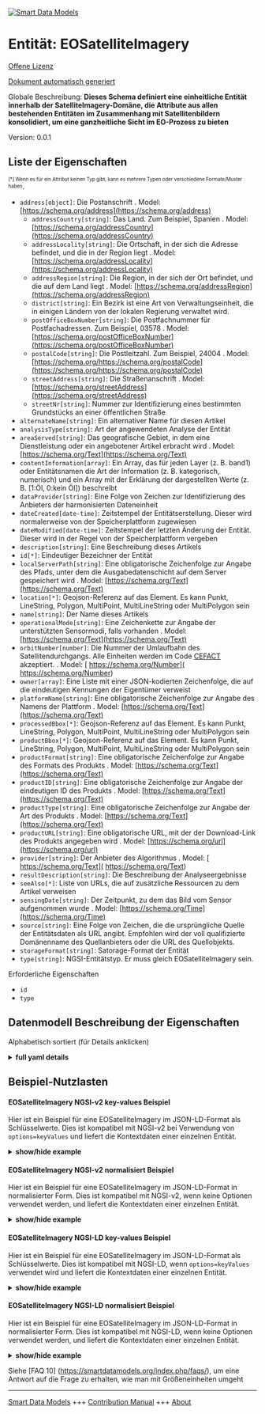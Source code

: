 <!-- 10-Header -->  
[![Smart Data Models](https://smartdatamodels.org/wp-content/uploads/2022/01/SmartDataModels_logo.png "Logo")](https://smartdatamodels.org)  
Entität: EOSatelliteImagery  
===========================<!-- /10-Header -->  
<!-- 15-License -->  
[Offene Lizenz](https://github.com/smart-data-models//dataModel.SatelliteImagery/blob/master/EOSatelliteImagery/LICENSE.md)  
[Dokument automatisch generiert](https://docs.google.com/presentation/d/e/2PACX-1vTs-Ng5dIAwkg91oTTUdt8ua7woBXhPnwavZ0FxgR8BsAI_Ek3C5q97Nd94HS8KhP-r_quD4H0fgyt3/pub?start=false&loop=false&delayms=3000#slide=id.gb715ace035_0_60)  
<!-- /15-License -->  
<!-- 20-Description -->  
Globale Beschreibung: **Dieses Schema definiert eine einheitliche Entität innerhalb der SatelliteImagery-Domäne, die Attribute aus allen bestehenden Entitäten im Zusammenhang mit Satellitenbildern konsolidiert, um eine ganzheitliche Sicht im EO-Prozess zu bieten**  
Version: 0.0.1  
<!-- /20-Description -->  
<!-- 30-PropertiesList -->  

## Liste der Eigenschaften  

<sup><sub>[*] Wenn es für ein Attribut keinen Typ gibt, kann es mehrere Typen oder verschiedene Formate/Muster haben</sub></sup>.  
- `address[object]`: Die Postanschrift  . Model: [https://schema.org/address](https://schema.org/address)	- `addressCountry[string]`: Das Land. Zum Beispiel, Spanien  . Model: [https://schema.org/addressCountry](https://schema.org/addressCountry)  
	- `addressLocality[string]`: Die Ortschaft, in der sich die Adresse befindet, und die in der Region liegt  . Model: [https://schema.org/addressLocality](https://schema.org/addressLocality)  
	- `addressRegion[string]`: Die Region, in der sich der Ort befindet, und die auf dem Land liegt  . Model: [https://schema.org/addressRegion](https://schema.org/addressRegion)  
	- `district[string]`: Ein Bezirk ist eine Art von Verwaltungseinheit, die in einigen Ländern von der lokalen Regierung verwaltet wird.    
	- `postOfficeBoxNumber[string]`: Die Postfachnummer für Postfachadressen. Zum Beispiel, 03578  . Model: [https://schema.org/postOfficeBoxNumber](https://schema.org/postOfficeBoxNumber)  
	- `postalCode[string]`: Die Postleitzahl. Zum Beispiel, 24004  . Model: [https://schema.org/https://schema.org/postalCode](https://schema.org/https://schema.org/postalCode)  
	- `streetAddress[string]`: Die Straßenanschrift  . Model: [https://schema.org/streetAddress](https://schema.org/streetAddress)  
	- `streetNr[string]`: Nummer zur Identifizierung eines bestimmten Grundstücks an einer öffentlichen Straße    
- `alternateName[string]`: Ein alternativer Name für diesen Artikel  - `analysisType[string]`: Art der angewendeten Analyse der Entität  - `areaServed[string]`: Das geografische Gebiet, in dem eine Dienstleistung oder ein angebotener Artikel erbracht wird  . Model: [https://schema.org/Text](https://schema.org/Text)- `contentInformation[array]`: Ein Array, das für jeden Layer (z. B. band1) oder Entitätsnamen die Art der Information (z. B. kategorisch, numerisch) und ein Array mit der Erklärung der dargestellten Werte (z. B. [1:Öl, 0:kein Öl]) beschreibt  - `dataProvider[string]`: Eine Folge von Zeichen zur Identifizierung des Anbieters der harmonisierten Dateneinheit  - `dateCreated[date-time]`: Zeitstempel der Entitätserstellung. Dieser wird normalerweise von der Speicherplattform zugewiesen  - `dateModified[date-time]`: Zeitstempel der letzten Änderung der Entität. Dieser wird in der Regel von der Speicherplattform vergeben  - `description[string]`: Eine Beschreibung dieses Artikels  - `id[*]`: Eindeutiger Bezeichner der Entität  - `localServerPath[string]`: Eine obligatorische Zeichenfolge zur Angabe des Pfads, unter dem die Ausgabedatenschicht auf dem Server gespeichert wird  . Model: [https://schema.org/Text](https://schema.org/Text)- `location[*]`: Geojson-Referenz auf das Element. Es kann Punkt, LineString, Polygon, MultiPoint, MultiLineString oder MultiPolygon sein  - `name[string]`: Der Name dieses Artikels  - `operationalMode[string]`: Eine Zeichenkette zur Angabe der unterstützten Sensormodi, falls vorhanden  . Model: [https://schema.org/Text](https://schema.org/Text)- `orbitNumber[number]`: Die Nummer der Umlaufbahn des Satellitendurchgangs. Alle Einheiten werden im Code [CEFACT](https://www.unece.org/cefact.html) akzeptiert.  . Model: [ https://schema.org/Number]( https://schema.org/Number)- `owner[array]`: Eine Liste mit einer JSON-kodierten Zeichenfolge, die auf die eindeutigen Kennungen der Eigentümer verweist  - `platformName[string]`: Eine obligatorische Zeichenfolge zur Angabe des Namens der Plattform  . Model: [https://schema.org/Text](https://schema.org/Text)- `processedBbox[*]`: Geojson-Referenz auf das Element. Es kann Punkt, LineString, Polygon, MultiPoint, MultiLineString oder MultiPolygon sein  - `productBbox[*]`: Geojson-Referenz auf das Element. Es kann Punkt, LineString, Polygon, MultiPoint, MultiLineString oder MultiPolygon sein  - `productFormat[string]`: Eine obligatorische Zeichenfolge zur Angabe des Formats des Produkts  . Model: [https://schema.org/Text](https://schema.org/Text)- `productID[string]`: Eine obligatorische Zeichenfolge zur Angabe der eindeutigen ID des Produkts  . Model: [https://schema.org/Text](https://schema.org/Text)- `productType[string]`: Eine obligatorische Zeichenfolge zur Angabe der Art des Produkts  . Model: [https://schema.org/Text](https://schema.org/Text)- `productURL[string]`: Eine obligatorische URL, mit der der Download-Link des Produkts angegeben wird  . Model: [https://schema.org/url](https://schema.org/url)- `provider[string]`: Der Anbieter des Algorithmus  . Model: [ https://schema.org/Text]( https://schema.org/Text)- `resultDescription[string]`: Die Beschreibung der Analyseergebnisse  - `seeAlso[*]`: Liste von URLs, die auf zusätzliche Ressourcen zu dem Artikel verweisen  - `sensingDate[string]`: Der Zeitpunkt, zu dem das Bild vom Sensor aufgenommen wurde  . Model: [https://schema.org/Time](https://schema.org/Time)- `source[string]`: Eine Folge von Zeichen, die die ursprüngliche Quelle der Entitätsdaten als URL angibt. Empfohlen wird der voll qualifizierte Domänenname des Quellanbieters oder die URL des Quellobjekts.  - `storageFormat[string]`: Satorage-Format der Entität  - `type[string]`: NGSI-Entitätstyp. Er muss gleich EOSatelliteImagery sein.  <!-- /30-PropertiesList -->  
<!-- 35-RequiredProperties -->  
Erforderliche Eigenschaften  
- `id`  - `type`  <!-- /35-RequiredProperties -->  
<!-- 40-NotesYaml -->  
<!-- /40-NotesYaml -->  
<!-- 50-DataModelHeader -->  
## Datenmodell Beschreibung der Eigenschaften  
Alphabetisch sortiert (für Details anklicken)  
<!-- /50-DataModelHeader -->  
<!-- 60-ModelYaml -->  
<details><summary><strong>full yaml details</strong></summary>    
```yaml  
EOSatelliteImagery:    
  description: 'This schema defines a unified entity within the SatelliteImagery domain, consolidating attributes from all existing entities related to satellite imagery, designed to offer a holistic view in the EO proccess'    
  properties:    
    address:    
      description: The mailing address    
      properties:    
        addressCountry:    
          description: 'The country. For example, Spain'    
          type: string    
          x-ngsi:    
            model: https://schema.org/addressCountry    
            type: Property    
        addressLocality:    
          description: 'The locality in which the street address is, and which is in the region'    
          type: string    
          x-ngsi:    
            model: https://schema.org/addressLocality    
            type: Property    
        addressRegion:    
          description: 'The region in which the locality is, and which is in the country'    
          type: string    
          x-ngsi:    
            model: https://schema.org/addressRegion    
            type: Property    
        district:    
          description: 'A district is a type of administrative division that, in some countries, is managed by the local government'    
          type: string    
          x-ngsi:    
            type: Property    
        postOfficeBoxNumber:    
          description: 'The post office box number for PO box addresses. For example, 03578'    
          type: string    
          x-ngsi:    
            model: https://schema.org/postOfficeBoxNumber    
            type: Property    
        postalCode:    
          description: 'The postal code. For example, 24004'    
          type: string    
          x-ngsi:    
            model: https://schema.org/https://schema.org/postalCode    
            type: Property    
        streetAddress:    
          description: The street address    
          type: string    
          x-ngsi:    
            model: https://schema.org/streetAddress    
            type: Property    
        streetNr:    
          description: Number identifying a specific property on a public street    
          type: string    
          x-ngsi:    
            type: Property    
      type: object    
      x-ngsi:    
        model: https://schema.org/address    
        type: Property    
    alternateName:    
      description: An alternative name for this item    
      type: string    
      x-ngsi:    
        type: Property    
    analysisType:    
      description: Entity's type of analysis applied    
      type: string    
      x-ngsi:    
        type: Property    
    areaServed:    
      description: The geographic area where a service or offered item is provided    
      type: string    
      x-ngsi:    
        model: https://schema.org/Text    
        type: Property    
    contentInformation:    
      description: 'An array that describes for each layer (e.g. band1) or entity name, the type of information (e.g. categorical, numerical) and an array with the explanation of the depicted values (e.g. [1:oil, 0:no oil])'    
      items:    
        properties:    
          layer_categorization:    
            description: 'A string that describes the type of information (e.g. categorical, numerical)'    
            enum:    
              - categorical    
              - numerical    
            type: string    
            x-ngsi:    
              type: Property    
          layer_name:    
            description: A string that states the layer name (e.g. band1)    
            type: string    
            x-ngsi:    
              type: Property    
          values_explanation:    
            description: 'An array with the explanation of the depicted values (e.g. [1:oil, 0:no oil])'    
            items:    
              type: string    
            type: array    
            x-ngsi:    
              type: Property    
        type: object    
      type: array    
      x-ngsi:    
        type: Property    
    dataProvider:    
      description: A sequence of characters identifying the provider of the harmonised data entity    
      type: string    
      x-ngsi:    
        type: Property    
    dateCreated:    
      description: Entity creation timestamp. This will usually be allocated by the storage platform    
      format: date-time    
      type: string    
      x-ngsi:    
        type: Property    
    dateModified:    
      description: Timestamp of the last modification of the entity. This will usually be allocated by the storage platform    
      format: date-time    
      type: string    
      x-ngsi:    
        type: Property    
    description:    
      description: A description of this item    
      type: string    
      x-ngsi:    
        type: Property    
    id:    
      anyOf:    
        - description: Identifier format of any NGSI entity    
          maxLength: 256    
          minLength: 1    
          pattern: ^[\w\-\.\{\}\$\+\*\[\]`|~^@!,:\\]+$    
          type: string    
          x-ngsi:    
            type: Property    
        - description: Identifier format of any NGSI entity    
          format: uri    
          type: string    
          x-ngsi:    
            type: Property    
      description: Unique identifier of the entity    
      x-ngsi:    
        type: Property    
    localServerPath:    
      description: A mandatory text string used to declare the path that the output data layer is saved on the server    
      type: string    
      x-ngsi:    
        model: https://schema.org/Text    
        type: Property    
    location:    
      description: 'Geojson reference to the item. It can be Point, LineString, Polygon, MultiPoint, MultiLineString or MultiPolygon'    
      oneOf:    
        - description: Geojson reference to the item. Point    
          properties:    
            bbox:    
              items:    
                type: number    
              minItems: 4    
              type: array    
            coordinates:    
              items:    
                type: number    
              minItems: 2    
              type: array    
            type:    
              enum:    
                - Point    
              type: string    
          required:    
            - type    
            - coordinates    
          title: GeoJSON Point    
          type: object    
          x-ngsi:    
            type: GeoProperty    
        - description: Geojson reference to the item. LineString    
          properties:    
            bbox:    
              items:    
                type: number    
              minItems: 4    
              type: array    
            coordinates:    
              items:    
                items:    
                  type: number    
                minItems: 2    
                type: array    
              minItems: 2    
              type: array    
            type:    
              enum:    
                - LineString    
              type: string    
          required:    
            - type    
            - coordinates    
          title: GeoJSON LineString    
          type: object    
          x-ngsi:    
            type: GeoProperty    
        - description: Geojson reference to the item. Polygon    
          properties:    
            bbox:    
              items:    
                type: number    
              minItems: 4    
              type: array    
            coordinates:    
              items:    
                items:    
                  items:    
                    type: number    
                  minItems: 2    
                  type: array    
                minItems: 4    
                type: array    
              type: array    
            type:    
              enum:    
                - Polygon    
              type: string    
          required:    
            - type    
            - coordinates    
          title: GeoJSON Polygon    
          type: object    
          x-ngsi:    
            type: GeoProperty    
        - description: Geojson reference to the item. MultiPoint    
          properties:    
            bbox:    
              items:    
                type: number    
              minItems: 4    
              type: array    
            coordinates:    
              items:    
                items:    
                  type: number    
                minItems: 2    
                type: array    
              type: array    
            type:    
              enum:    
                - MultiPoint    
              type: string    
          required:    
            - type    
            - coordinates    
          title: GeoJSON MultiPoint    
          type: object    
          x-ngsi:    
            type: GeoProperty    
        - description: Geojson reference to the item. MultiLineString    
          properties:    
            bbox:    
              items:    
                type: number    
              minItems: 4    
              type: array    
            coordinates:    
              items:    
                items:    
                  items:    
                    type: number    
                  minItems: 2    
                  type: array    
                minItems: 2    
                type: array    
              type: array    
            type:    
              enum:    
                - MultiLineString    
              type: string    
          required:    
            - type    
            - coordinates    
          title: GeoJSON MultiLineString    
          type: object    
          x-ngsi:    
            type: GeoProperty    
        - description: Geojson reference to the item. MultiLineString    
          properties:    
            bbox:    
              items:    
                type: number    
              minItems: 4    
              type: array    
            coordinates:    
              items:    
                items:    
                  items:    
                    items:    
                      type: number    
                    minItems: 2    
                    type: array    
                  minItems: 4    
                  type: array    
                type: array    
              type: array    
            type:    
              enum:    
                - MultiPolygon    
              type: string    
          required:    
            - type    
            - coordinates    
          title: GeoJSON MultiPolygon    
          type: object    
          x-ngsi:    
            type: GeoProperty    
      x-ngsi:    
        type: GeoProperty    
    name:    
      description: The name of this item    
      type: string    
      x-ngsi:    
        type: Property    
    operationalMode:    
      description: A text string used to declare the supported sensor modes if available    
      type: string    
      x-ngsi:    
        model: https://schema.org/Text    
        type: Property    
    orbitNumber:    
      description: 'The orbit number of tha satellite pass. All units are accepted in [CEFACT](https://www.unece.org/cefact.html) code'    
      type: number    
      x-ngsi:    
        model: ' https://schema.org/Number'    
        type: Property    
    owner:    
      description: A List containing a JSON encoded sequence of characters referencing the unique Ids of the owner(s)    
      items:    
        anyOf:    
          - description: Identifier format of any NGSI entity    
            maxLength: 256    
            minLength: 1    
            pattern: ^[\w\-\.\{\}\$\+\*\[\]`|~^@!,:\\]+$    
            type: string    
            x-ngsi:    
              type: Property    
          - description: Identifier format of any NGSI entity    
            format: uri    
            type: string    
            x-ngsi:    
              type: Property    
        description: Unique identifier of the entity    
        x-ngsi:    
          type: Property    
      type: array    
      x-ngsi:    
        type: Property    
    platformName:    
      description: A mandatory text string used to declare the name of the platform    
      type: string    
      x-ngsi:    
        model: https://schema.org/Text    
        type: Property    
    processedBbox:    
      description: 'Geojson reference to the item. It can be Point, LineString, Polygon, MultiPoint, MultiLineString or MultiPolygon'    
      oneOf:    
        - description: Geojson reference to the item. Point    
          properties:    
            bbox:    
              items:    
                type: number    
              minItems: 4    
              type: array    
            coordinates:    
              items:    
                type: number    
              minItems: 2    
              type: array    
            type:    
              enum:    
                - Point    
              type: string    
          required:    
            - type    
            - coordinates    
          title: GeoJSON Point    
          type: object    
          x-ngsi:    
            type: GeoProperty    
        - description: Geojson reference to the item. LineString    
          properties:    
            bbox:    
              items:    
                type: number    
              minItems: 4    
              type: array    
            coordinates:    
              items:    
                items:    
                  type: number    
                minItems: 2    
                type: array    
              minItems: 2    
              type: array    
            type:    
              enum:    
                - LineString    
              type: string    
          required:    
            - type    
            - coordinates    
          title: GeoJSON LineString    
          type: object    
          x-ngsi:    
            type: GeoProperty    
        - description: Geojson reference to the item. Polygon    
          properties:    
            bbox:    
              items:    
                type: number    
              minItems: 4    
              type: array    
            coordinates:    
              items:    
                items:    
                  items:    
                    type: number    
                  minItems: 2    
                  type: array    
                minItems: 4    
                type: array    
              type: array    
            type:    
              enum:    
                - Polygon    
              type: string    
          required:    
            - type    
            - coordinates    
          title: GeoJSON Polygon    
          type: object    
          x-ngsi:    
            type: GeoProperty    
        - description: Geojson reference to the item. MultiPoint    
          properties:    
            bbox:    
              items:    
                type: number    
              minItems: 4    
              type: array    
            coordinates:    
              items:    
                items:    
                  type: number    
                minItems: 2    
                type: array    
              type: array    
            type:    
              enum:    
                - MultiPoint    
              type: string    
          required:    
            - type    
            - coordinates    
          title: GeoJSON MultiPoint    
          type: object    
          x-ngsi:    
            type: GeoProperty    
        - description: Geojson reference to the item. MultiLineString    
          properties:    
            bbox:    
              items:    
                type: number    
              minItems: 4    
              type: array    
            coordinates:    
              items:    
                items:    
                  items:    
                    type: number    
                  minItems: 2    
                  type: array    
                minItems: 2    
                type: array    
              type: array    
            type:    
              enum:    
                - MultiLineString    
              type: string    
          required:    
            - type    
            - coordinates    
          title: GeoJSON MultiLineString    
          type: object    
          x-ngsi:    
            type: GeoProperty    
        - description: Geojson reference to the item. MultiLineString    
          properties:    
            bbox:    
              items:    
                type: number    
              minItems: 4    
              type: array    
            coordinates:    
              items:    
                items:    
                  items:    
                    items:    
                      type: number    
                    minItems: 2    
                    type: array    
                  minItems: 4    
                  type: array    
                type: array    
              type: array    
            type:    
              enum:    
                - MultiPolygon    
              type: string    
          required:    
            - type    
            - coordinates    
          title: GeoJSON MultiPolygon    
          type: object    
          x-ngsi:    
            type: GeoProperty    
      x-ngsi:    
        type: GeoProperty    
    productBbox:    
      description: 'Geojson reference to the item. It can be Point, LineString, Polygon, MultiPoint, MultiLineString or MultiPolygon'    
      oneOf:    
        - description: Geojson reference to the item. Point    
          properties:    
            bbox:    
              items:    
                type: number    
              minItems: 4    
              type: array    
            coordinates:    
              items:    
                type: number    
              minItems: 2    
              type: array    
            type:    
              enum:    
                - Point    
              type: string    
          required:    
            - type    
            - coordinates    
          title: GeoJSON Point    
          type: object    
          x-ngsi:    
            type: GeoProperty    
        - description: Geojson reference to the item. LineString    
          properties:    
            bbox:    
              items:    
                type: number    
              minItems: 4    
              type: array    
            coordinates:    
              items:    
                items:    
                  type: number    
                minItems: 2    
                type: array    
              minItems: 2    
              type: array    
            type:    
              enum:    
                - LineString    
              type: string    
          required:    
            - type    
            - coordinates    
          title: GeoJSON LineString    
          type: object    
          x-ngsi:    
            type: GeoProperty    
        - description: Geojson reference to the item. Polygon    
          properties:    
            bbox:    
              items:    
                type: number    
              minItems: 4    
              type: array    
            coordinates:    
              items:    
                items:    
                  items:    
                    type: number    
                  minItems: 2    
                  type: array    
                minItems: 4    
                type: array    
              type: array    
            type:    
              enum:    
                - Polygon    
              type: string    
          required:    
            - type    
            - coordinates    
          title: GeoJSON Polygon    
          type: object    
          x-ngsi:    
            type: GeoProperty    
        - description: Geojson reference to the item. MultiPoint    
          properties:    
            bbox:    
              items:    
                type: number    
              minItems: 4    
              type: array    
            coordinates:    
              items:    
                items:    
                  type: number    
                minItems: 2    
                type: array    
              type: array    
            type:    
              enum:    
                - MultiPoint    
              type: string    
          required:    
            - type    
            - coordinates    
          title: GeoJSON MultiPoint    
          type: object    
          x-ngsi:    
            type: GeoProperty    
        - description: Geojson reference to the item. MultiLineString    
          properties:    
            bbox:    
              items:    
                type: number    
              minItems: 4    
              type: array    
            coordinates:    
              items:    
                items:    
                  items:    
                    type: number    
                  minItems: 2    
                  type: array    
                minItems: 2    
                type: array    
              type: array    
            type:    
              enum:    
                - MultiLineString    
              type: string    
          required:    
            - type    
            - coordinates    
          title: GeoJSON MultiLineString    
          type: object    
          x-ngsi:    
            type: GeoProperty    
        - description: Geojson reference to the item. MultiLineString    
          properties:    
            bbox:    
              items:    
                type: number    
              minItems: 4    
              type: array    
            coordinates:    
              items:    
                items:    
                  items:    
                    items:    
                      type: number    
                    minItems: 2    
                    type: array    
                  minItems: 4    
                  type: array    
                type: array    
              type: array    
            type:    
              enum:    
                - MultiPolygon    
              type: string    
          required:    
            - type    
            - coordinates    
          title: GeoJSON MultiPolygon    
          type: object    
          x-ngsi:    
            type: GeoProperty    
      x-ngsi:    
        type: GeoProperty    
    productFormat:    
      description: A mandatory text string used to declare the format of the product    
      type: string    
      x-ngsi:    
        model: https://schema.org/Text    
        type: Property    
    productID:    
      description: A mandatory text string used to declare the unique ID of the product    
      type: string    
      x-ngsi:    
        model: https://schema.org/Text    
        type: Property    
    productType:    
      description: A mandatory text string used to declare the type of the product    
      type: string    
      x-ngsi:    
        model: https://schema.org/Text    
        type: Property    
    productURL:    
      description: A mandatory url used to declare the download link of the product    
      type: string    
      x-ngsi:    
        model: https://schema.org/url    
        type: Property    
    provider:    
      description: The provider of the algorithm    
      type: string    
      x-ngsi:    
        model: ' https://schema.org/Text'    
        type: Property    
    resultDescription:    
      description: The description of the analysis outcome    
      type: string    
      x-ngsi:    
        type: Property    
    seeAlso:    
      description: list of uri pointing to additional resources about the item    
      oneOf:    
        - items:    
            format: uri    
            type: string    
          minItems: 1    
          type: array    
        - format: uri    
          type: string    
      x-ngsi:    
        type: Property    
    sensingDate:    
      description: The time at which the image was taken by the sensor    
      type: string    
      x-ngsi:    
        model: https://schema.org/Time    
        type: Property    
    source:    
      description: 'A sequence of characters giving the original source of the entity data as a URL. Recommended to be the fully qualified domain name of the source provider, or the URL to the source object'    
      type: string    
      x-ngsi:    
        type: Property    
    storageFormat:    
      description: Entity's satorage format    
      type: string    
      x-ngsi:    
        type: Property    
    type:    
      description: NGSI Entity type. It must be equal to EOSatelliteImagery    
      enum:    
        - EOSatelliteImagery    
      type: string    
      x-ngsi:    
        type: Property    
  required:    
    - id    
    - type    
  type: object    
  x-derived-from: ""    
  x-disclaimer: 'Redistribution and use in source and binary forms, with or without modification, are permitted  provided that the license conditions are met. Copyleft (c) 2024 Contributors to Smart Data Models Program'    
  x-license-url: https://github.com/smart-data-models/dataModel.SatelliteImagery/blob/master/EOSatelliteImagery/LICENSE.md    
  x-model-schema: https://smart-data-models.github.io/dataModel.SatelliteImagery/EOSatelliteImagery/schema.json    
  x-model-tags: ""    
  x-version: 0.0.1    
```  
</details>    
<!-- /60-ModelYaml -->  
<!-- 70-MiddleNotes -->  
<!-- /70-MiddleNotes -->  
<!-- 80-Examples -->  
## Beispiel-Nutzlasten  
#### EOSatelliteImagery NGSI-v2 key-values Beispiel  
Hier ist ein Beispiel für eine EOSatelliteImagery im JSON-LD-Format als Schlüsselwerte. Dies ist kompatibel mit NGSI-v2 bei Verwendung von `options=keyValues` und liefert die Kontextdaten einer einzelnen Entität.  
<details><summary><strong>show/hide example</strong></summary>    
```json  
{  
  "productID": "S2A_MSIL1C_20240427T082601_N0510_R021_T36SVD_20240427T103126",  
  "productURL": "https://catalogue.dataspace.copernicus.eu/odata/v1/Products(88f6e3c8-ae72-41dd-b5b9-014c3baa9634)/$value",  
  "type":"EOSatelliteImagery",  
  "productBbox": {  
    "type": "Polygon",  
    "coordinates": [  
      [  
        [  
          31.90052,  
          35.238084  
        ],  
        [  
          31.91356,  
          34.248107  
        ],  
        [  
          33.106002,  
          34.252876  
        ],  
        [  
          33.107275,  
          35.24303  
        ],  
        [  
          31.90052,  
          35.238084  
        ]  
      ]  
    ]  
  },  
  "sensingDate": "20240427T082601",  
  "productFormat": "SAFE",  
  "localServerPath": "algaemap-chl_wbl_kouris_20240427T082601.tif",  
  "storageFormat": "GeoTIFF",  
  "operationalMode": "MSI",  
  "productType": "S2MSI1C",  
  "orbitNumber": 21,  
  "platformName": "S2A",  
  "processedBbox": {  
    "type": "Polygon",  
    "coordinates": [  
      [  
        [  
          32.904684,  
          34.77082  
        ],  
        [  
          32.904684,  
          34.726095  
        ],  
        [  
          32.939337,  
          34.726095  
        ],  
        [  
          32.939337,  
          34.77082  
        ],  
        [  
          32.904684,  
          34.77082  
        ]  
      ]  
    ]  
  },  
  "id": "KOURIS_ALGAE",  
  "areaServed": "kouris",  
  "provider": "CERTH",  
  "analysisType": "chl-monitoring"  
}  
```  
</details>  
#### EOSatelliteImagery NGSI-v2 normalisiert Beispiel  
Hier ist ein Beispiel für eine EOSatelliteImagery im JSON-LD-Format in normalisierter Form. Dies ist kompatibel mit NGSI-v2, wenn keine Optionen verwendet werden, und liefert die Kontextdaten einer einzelnen Entität.  
<details><summary><strong>show/hide example</strong></summary>    
```json  
{  
  "id": "urn:ngsi-ld:EOGeoDataLayer:1234",  
  "type": "EOSatelliteImagery",  
  "dataProvider": {  
    "type": "Text",  
    "value": "CERTH"  
  },  
  "contentInformation": {  
    "type": "StructuredValue",  
    "value": [  
      {  
        "layer_name": "band1",  
        "layer_categorization": "numerical",  
        "values_explanation": [  
          "100: exceptional algae bloom",  
          "10: algae bloom"  
        ]  
      }  
    ]  
  },  
  "description": {  
    "type": "Text",  
    "value": "Unified data from EO Satellite Imagery analysis for algae"  
  },  
  "localServerPath": {  
    "type": "Text",  
    "value": "algaemap-chl_wbl_kouris_20240427T082601.tif"  
  },  
  "areaServed": {  
    "type": "Text",  
    "value": "kouris"  
  },  
  "productBbox": {  
    "type": "geo:json",  
    "value": {  
      "type": "Polygon",  
      "coordinates": [  
        [  
          [  
            31.90052,  
            35.238084  
          ],  
          [  
            31.91356,  
            34.248107  
          ],  
          [  
            33.106002,  
            34.252876  
          ],  
          [  
            33.107275,  
            35.24303  
          ],  
          [  
            31.90052,  
            35.238084  
          ]  
        ]  
      ]  
    }  
  },  
  "processedBbox": {  
    "type": "geo:json",  
    "value": {  
      "type": "Polygon",  
      "coordinates": [  
        [  
          [  
            32.904684,  
            34.77082  
          ],  
          [  
            32.904684,  
            34.726095  
          ],  
          [  
            32.939337,  
            34.726095  
          ],  
          [  
            32.939337,  
            34.77082  
          ],  
          [  
            32.904684,  
            34.77082  
          ]  
        ]  
      ]  
    }  
  },  
  "storageFormat": {  
    "type": "Text",  
    "value": "GeoTIFF"  
  },  
  "productFormat": {  
    "type": "Text",  
    "value": "SAFE"  
  },  
  "productType": {  
    "type": "Text",  
    "value": "S2MSI1C"  
  },  
  "operationalMode": {  
    "type": "Text",  
    "value": "MSI"  
  },  
  "productID": {  
    "type": "Text",  
    "value": "S2A_MSIL1C_20240427T082601_N0510_R021_T36SVD_20240427T103126"  
  },  
  "productURL": {  
    "type": "URI",  
    "value": "https://catalogue.dataspace.copernicus.eu/odata/v1/Products(88f6e3c8-ae72-41dd-b5b9-014c3baa9634)/$value"  
  },  
  "sensingDate": {  
    "type": "Date-Time",  
    "value": "2024-04-27T08:26:01Z"  
  },  
  "orbitNumber": {  
    "type": "Text",  
    "value": 21  
  },  
  "platformName": {  
    "type": "Text",  
    "value": "S2A"  
  },  
  "analysisType": {  
    "type": "Text",  
    "value": "chl-monitoring"  
  },  
  "provider": {  
    "type": "Text",  
    "value": "CERTH"  
  },  
  "resultDescription": {  
    "type": "Text",  
    "value": "description of the results"  
  }  
}  
```  
</details>  
#### EOSatelliteImagery NGSI-LD key-values Beispiel  
Hier ist ein Beispiel für eine EOSatelliteImagery im JSON-LD-Format als Schlüsselwerte. Dies ist kompatibel mit NGSI-LD, wenn `options=keyValues` verwendet wird und liefert die Kontextdaten einer einzelnen Entität.  
<details><summary><strong>show/hide example</strong></summary>    
```json  
{  
  "productID": "S2A_MSIL1C_20240427T082601_N0510_R021_T36SVD_20240427T103126",  
  "productURL": "https://catalogue.dataspace.copernicus.eu/odata/v1/Products(88f6e3c8-ae72-41dd-b5b9-014c3baa9634)/$value",  
  "type":"EOSatelliteImagery",  
  "productBbox": {  
    "type": "Polygon",  
    "coordinates": [  
      [  
        [  
          31.90052,  
          35.238084  
        ],  
        [  
          31.91356,  
          34.248107  
        ],  
        [  
          33.106002,  
          34.252876  
        ],  
        [  
          33.107275,  
          35.24303  
        ],  
        [  
          31.90052,  
          35.238084  
        ]  
      ]  
    ]  
  },  
  "sensingDate": "20240427T082601",  
  "productFormat": "SAFE",  
  "localServerPath": "algaemap-chl_wbl_kouris_20240427T082601.tif",  
  "storageFormat": "GeoTIFF",  
  "operationalMode": "MSI",  
  "productType": "S2MSI1C",  
  "orbitNumber": 21,  
  "platformName": "S2A",  
  "processedBbox": {  
    "type": "Polygon",  
    "coordinates": [  
      [  
        [  
          32.904684,  
          34.77082  
        ],  
        [  
          32.904684,  
          34.726095  
        ],  
        [  
          32.939337,  
          34.726095  
        ],  
        [  
          32.939337,  
          34.77082  
        ],  
        [  
          32.904684,  
          34.77082  
        ]  
      ]  
    ]  
  },  
  "id": "KOURIS_ALGAE",  
  "areaServed": "kouris",  
  "provider": "CERTH",  
  "analysisType": "chl-monitoring",  
  "@context": [  
    "https://raw.githubusercontent.com/smart-data-models/dataModel.SatelliteImagery/master/context.jsonld"  
  ]  
}  
```  
</details>  
#### EOSatelliteImagery NGSI-LD normalisiert Beispiel  
Hier ist ein Beispiel für eine EOSatelliteImagery im JSON-LD-Format in normalisierter Form. Dies ist kompatibel mit NGSI-LD, wenn keine Optionen verwendet werden, und liefert die Kontextdaten einer einzelnen Entität.  
<details><summary><strong>show/hide example</strong></summary>    
```json  
{  
  "id": "urn:ngsi-ld:EOGeoDataLayer:1234",  
  "type": "EOSatelliteImagery",  
  "dataProvider": {  
    "type": "Property",  
    "value": "CERTH"  
  },  
  "contentInformation": {  
    "type": "StructuredValue",  
    "value": [  
      {  
        "layer_name": "band1",  
        "layer_categorization": "numerical",  
        "values_explanation": [  
          "100: exceptional algae bloom",  
          "10: algae bloom"  
        ]  
      }  
    ]  
  },  
  "description": {  
    "type": "Property",  
    "value": "Unified data from EO Satellite Imagery analysis for algae"  
  },  
  "localServerPath": {  
    "type": "Property",  
    "value": "algaemap-chl_wbl_kouris_20240427T082601.tif"  
  },  
  "areaServed": {  
    "type": "Property",  
    "value": "kouris"  
  },  
  "productBbox": {  
    "type": "GeoProperty",  
    "value": {  
      "type": "Polygon",  
      "coordinates": [  
        [  
          [  
            31.90052,  
            35.238084  
          ],  
          [  
            31.91356,  
            34.248107  
          ],  
          [  
            33.106002,  
            34.252876  
          ],  
          [  
            33.107275,  
            35.24303  
          ],  
          [  
            31.90052,  
            35.238084  
          ]  
        ]  
      ]  
    }  
  },  
  "processedBbox": {  
    "type": "GeoProperty",  
    "value": {  
      "type": "Polygon",  
      "coordinates": [  
        [  
          [  
            32.904684,  
            34.77082  
          ],  
          [  
            32.904684,  
            34.726095  
          ],  
          [  
            32.939337,  
            34.726095  
          ],  
          [  
            32.939337,  
            34.77082  
          ],  
          [  
            32.904684,  
            34.77082  
          ]  
        ]  
      ]  
    }  
  },  
  "storageFormat": {  
    "type": "Property",  
    "value": "GeoTIFF"  
  },  
  "productFormat": {  
    "type": "Property",  
    "value": "SAFE"  
  },  
  "productType": {  
    "type": "Property",  
    "value": "S2MSI1C"  
  },  
  "operationalMode": {  
    "type": "Property",  
    "value": "MSI"  
  },  
  "productID": {  
    "type": "Property",  
    "value": "S2A_MSIL1C_20240427T082601_N0510_R021_T36SVD_20240427T103126"  
  },  
  "productURL": {  
    "type": "Property",  
    "value": "https://catalogue.dataspace.copernicus.eu/odata/v1/Products(88f6e3c8-ae72-41dd-b5b9-014c3baa9634)/$value"  
  },  
  "sensingDate": {  
    "type": "Property",  
    "value": {  
      "@type": "date-time",  
      "@value": "2024-04-27T08:26:01Z"  
    }  
  },  
  "orbitNumber": {  
    "type": "Property",  
    "value": 21  
  },  
  "platformName": {  
    "type": "Property",  
    "value": "S2A"  
  },  
  "analysisType": {  
    "type": "Property",  
    "value": "chl-monitoring"  
  },  
  "provider": {  
    "type": "Property",  
    "value": "CERTH"  
  },  
  "resultDescription": {  
    "type": "Property",  
    "value": "description of the results"  
  },  
  "@context": [  
    "https://raw.githubusercontent.com/smart-data-models/dataModel.SatelliteImagery/master/context.jsonld"  
  ]  
}  
```  
</details><!-- /80-Examples -->  
<!-- 90-FooterNotes -->  
<!-- /90-FooterNotes -->  
<!-- 95-Units -->  
Siehe [FAQ 10] (https://smartdatamodels.org/index.php/faqs/), um eine Antwort auf die Frage zu erhalten, wie man mit Größeneinheiten umgeht  
<!-- /95-Units -->  
<!-- 97-LastFooter -->  
---  
[Smart Data Models](https://smartdatamodels.org) +++ [Contribution Manual](https://bit.ly/contribution_manual) +++ [About](https://bit.ly/Introduction_SDM)<!-- /97-LastFooter -->  
